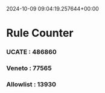 2024-10-09 09:04:19.257644+00:00
# Rule Counter 
 ### UCATE : 486860

 ### Veneto : 77565

 ### Allowlist : 13930